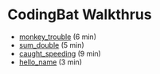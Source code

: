 # CodingBat Walkthrus

- [monkey_trouble](http://youtu.be/vsXJeu6nnI0) (6 min)
- [sum_double](http://youtu.be/r8kHWr0BSBI) (5 min)
- [caught_speeding](https://youtu.be/uIzjEw3ACnM) (9 min)
- [hello_name](http://youtu.be/pYvbB30NyF0?hd=1) (3 min)
